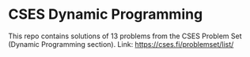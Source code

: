 # CSES Dynamic Programming
This repo contains solutions of 13 problems from the CSES Problem Set (Dynamic Programming section). 
Link: https://cses.fi/problemset/list/
